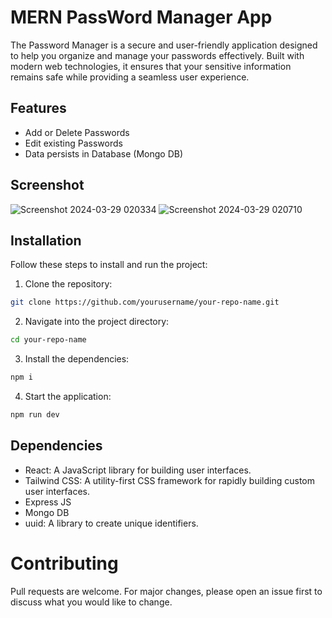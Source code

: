 # MERN PassWord Manager App

The Password Manager is a secure and user-friendly application designed to help you organize and manage your passwords effectively. Built with modern web technologies, it ensures that your sensitive information remains safe while providing a seamless user experience.

## Features

- Add or Delete Passwords
- Edit existing Passwords
- Data persists in Database (Mongo DB)

## Screenshot

![Screenshot 2024-03-29 020334](https://github.com/CyberGhost04/React_To_Do/assets/121675089/15e492b0-a134-4870-9d30-239a244559cf)
![Screenshot 2024-03-29 020710](https://github.com/CyberGhost04/React_To_Do/assets/121675089/7cdfcf02-05f7-4284-8aec-7a015e65cc5b)

## Installation

Follow these steps to install and run the project:

1. Clone the repository:

```bash
git clone https://github.com/yourusername/your-repo-name.git

```
2. Navigate into the project directory:

```bash 
cd your-repo-name

```

3. Install the dependencies: 

```bash 
npm i
```
4. Start the application: 

```bash 
npm run dev
``` 

## Dependencies

- React: A JavaScript library for building user interfaces.
- Tailwind CSS: A utility-first CSS framework for rapidly building custom user interfaces.
- Express JS
- Mongo DB
- uuid: A library to create unique identifiers.

# Contributing

Pull requests are welcome. For major changes, please open an issue first to discuss what you would like to change.
